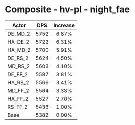 # Composite - hv-pl - night_fae
| Actor | DPS | Increase |
|---|:---:|:---:|
|DE_MD_2|5752|6.87%|
|HA_DE_2|5722|6.31%|
|HA_MD_2|5700|5.91%|
|DE_RS_2|5624|4.50%|
|MD_RS_2|5603|4.10%|
|DE_FF_2|5587|3.81%|
|HA_RS_2|5566|3.41%|
|MD_FF_2|5564|3.38%|
|HA_FF_2|5527|2.70%|
|RS_FF_2|5436|1.00%|
|Base|5382|0.00%|
